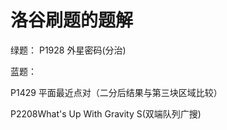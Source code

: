 # 洛谷刷题的题解
绿题：
P1928 外星密码(分治)


蓝题：

P1429 平面最近点对（二分后结果与第三块区域比较）

P2208What's Up With Gravity S(双端队列广搜)
